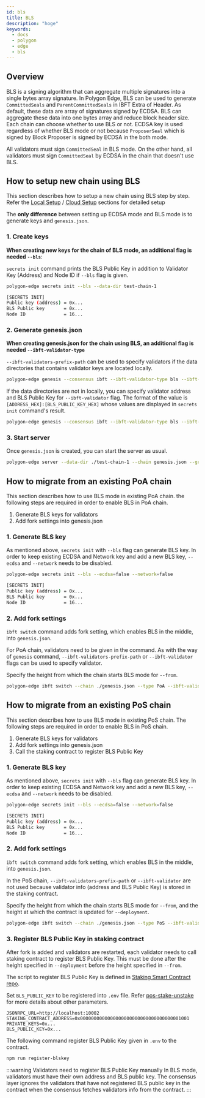 ```yaml
---
id: bls
title: BLS
description: "hoge"
keywords:
  - docs
  - polygon
  - edge
  - bls
---
```


## Overview

BLS is a signing algorithm that can aggregate multiple signatures into a single bytes array signature. In Polygon Edge, BLS can be used to generate `CommittedSeals` and `ParentCommittedSeals` in IBFT Extra of Header. As default, these data are array of signatures signed by ECDSA. BLS can aggregate these data into one bytes array and reduce block header size. Each chain can choose whether to use BLS or not. ECDSA key is used regardless of whether BLS mode or not because `ProposerSeal` which is signed by Block Proposer is signed by ECDSA in the both mode.

All validators must sign `CommittedSeal` in BLS mode. On the other hand, all validators must sign `CommittedSeal` by ECDSA in the chain that doesn't use BLS.

## How to setup new chain using BLS

This section describes how to setup a new chain using BLS step by step.
Refer the [Local Setup](/docs/edge/get-started/set-up-ibft-locally)
/ [Cloud Setup](/docs/edge/get-started/set-up-ibft-on-the-cloud) sections for detailed setup

The **only difference** between setting up ECDSA mode and BLS mode is to generate keys and `genesis.json`.

### 1. Create keys

**When creating new keys for the chain of BLS mode, an additional flag is needed `--bls`**:

`secrets init` command prints the BLS Public Key in addition to Validator Key (Address) and Node ID if `--bls` flag is given.

```bash
polygon-edge secrets init --bls --data-dir test-chain-1

[SECRETS INIT]
Public key (address) = 0x...
BLS Public key       = 0x...
Node ID              = 16...
```

### 2. Generate genesis.json

**When creating genesis.json for the chain using BLS, an additional flag is needed `--ibft-validator-type`**

`--ibft-validators-prefix-path` can be used to specify validators if the data directories that contains validator keys are located locally.

```bash
polygon-edge genesis --consensus ibft --ibft-validator-type bls --ibft-validators-prefix-path test-chain- --bootnode /ip4/127.0.0.1/tcp/10001/p2p/[NODE_ID_1] 
```

If the data directories are not in locally, you can specify validator address and BLS Public Key for `--ibft-validator` flag. The format of the value is `[ADDRESS_HEX]:[BLS_PUBLIC_KEY_HEX]` whose values are displayed in `secrets init` command's result.

```bash
polygon-edge genesis --consensus ibft --ibft-validator-type bls --ibft-validator [VALIDATOR_ADDRESS]:[VALIDATOR_BLS_PUBLIC_KEY] test-chain- --bootnode /ip4/127.0.0.1/tcp/10001/p2p/[NODE_ID]
```

### 3. Start server

Once `genesis.json` is created, you can start the server as usual.

```bash
polygon-edge server --data-dir ./test-chain-1 --chain genesis.json --grpc-address :10000 --libp2p :10001 --jsonrpc :10002 --seal
```

## How to migrate from an existing PoA chain

This section describes how to use BLS mode in existing PoA chain.
the following steps are required in order to enable BLS in PoA chain.

1. Generate BLS keys for validators
2. Add fork settings into genesis.json

### 1. Generate BLS key

As mentioned above, `secrets init` with `--bls` flag can generate BLS key. In order to keep existing ECDSA and Network key and add a new BLS key, `--ecdsa` and `--network` needs to be disabled.

```bash
polygon-edge secrets init --bls --ecdsa=false --network=false

[SECRETS INIT]
Public key (address) = 0x...
BLS Public key       = 0x...
Node ID              = 16...
```

### 2. Add fork settings

`ibft switch` command adds fork setting, which enables BLS in the middle, into `genesis.json`.

For PoA chain, validators need to be given in the command. As with the way of `genesis` command, `--ibft-validators-prefix-path` or `--ibft-validator` flags can be used to specify validator.

Specify the height from which the chain starts BLS mode for `--from`.

```bash
polygon-edge ibft switch --chain ./genesis.json --type PoA --ibft-validator-type bls --ibft-validators-prefix-path test-chain- --from 100
```

## How to migrate from an existing PoS chain

This section describes how to use BLS mode in existing PoS chain.
The following steps are required in order to enable BLS in PoS chain.

1. Generate BLS keys for validators
2. Add fork settings into genesis.json
3. Call the staking contract to register BLS Public Key

### 1. Generate BLS key

As mentioned above, `secrets init` with `--bls` flag can generate BLS key. In order to keep existing ECDSA and Network key and add a new BLS key, `--ecdsa` and `--network` needs to be disabled.

```bash
polygon-edge secrets init --bls --ecdsa=false --network=false

[SECRETS INIT]
Public key (address) = 0x...
BLS Public key       = 0x...
Node ID              = 16...
```

### 2. Add fork settings

`ibft switch` command adds fork setting, which enables BLS in the middle, into `genesis.json`.

In the PoS chain, `--ibft-validators-prefix-path` or `--ibft-validator` are not used because validator info (address and BLS Public Key) is stored in the staking contract.

Specify the height from which the chain starts BLS mode for `--from`, and the height at which the contract is updated for `--deployment`.

```bash
polygon-edge ibft switch --chain ./genesis.json --type PoS --ibft-validator-type bls --deployment 50 --from 200
```

### 3. Register BLS Public Key in staking contract

After fork is added and validators are restarted, each validator needs to call staking contract to register BLS Public Key. This must be done after the height specified in `--deployment` before the height specified in `--from`.

The script to register BLS Public Key is defined in [Staking Smart Contract repo](https://github.com/0xPolygon/staking-contracts). 

Set `BLS_PUBLIC_KEY` to be registered into `.env` file. Refer [pos-stake-unstake](/docs/edge/consensus/pos-stake-unstake#setting-up-the-provided-helper-scripts) for more details about other parameters.

```env
JSONRPC_URL=http://localhost:10002
STAKING_CONTRACT_ADDRESS=0x0000000000000000000000000000000000001001
PRIVATE_KEYS=0x...
BLS_PUBLIC_KEY=0x...
```

The following command register BLS Public Key given in `.env` to the contract.

```bash
npm run register-blskey
```

:::warning Validators need to register BLS Public Key manually
In BLS mode, validators must have their own address and BLS public key. The consensus layer ignores the validators that have not registered BLS public key in the contract when the consensus fetches validators info from the contract.
:::